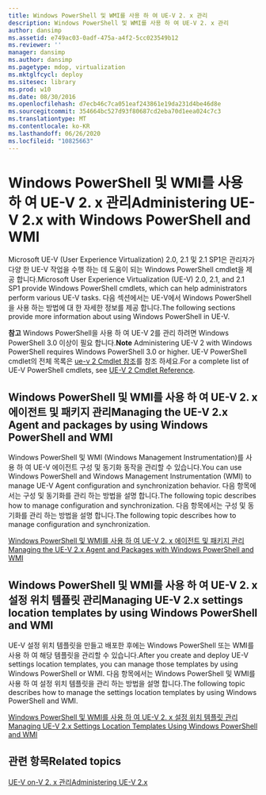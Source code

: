 ```yaml
---
title: Windows PowerShell 및 WMI를 사용 하 여 UE-V 2. x 관리
description: Windows PowerShell 및 WMI를 사용 하 여 UE-V 2. x 관리
author: dansimp
ms.assetid: e749ac03-0adf-475a-a4f2-5cc023549b12
ms.reviewer: ''
manager: dansimp
ms.author: dansimp
ms.pagetype: mdop, virtualization
ms.mktglfcycl: deploy
ms.sitesec: library
ms.prod: w10
ms.date: 08/30/2016
ms.openlocfilehash: d7ecb46c7ca051eaf243861e19da231d4be46d8e
ms.sourcegitcommit: 354664bc527d93f80687cd2eba70d1eea024c7c3
ms.translationtype: MT
ms.contentlocale: ko-KR
ms.lasthandoff: 06/26/2020
ms.locfileid: "10825663"
---
```

# <span data-ttu-id="b2312-103">Windows PowerShell 및 WMI를 사용 하 여 UE-V 2. x 관리</span><span class="sxs-lookup"><span data-stu-id="b2312-103">Administering UE-V 2.x with Windows PowerShell and WMI</span></span>


<span data-ttu-id="b2312-104">Microsoft UE-V (User Experience Virtualization) 2.0, 2.1 및 2.1 SP1은 관리자가 다양 한 UE-V 작업을 수행 하는 데 도움이 되는 Windows PowerShell cmdlet을 제공 합니다.</span><span class="sxs-lookup"><span data-stu-id="b2312-104">Microsoft User Experience Virtualization (UE-V) 2.0, 2.1, and 2.1 SP1 provide Windows PowerShell cmdlets, which can help administrators perform various UE-V tasks.</span></span> <span data-ttu-id="b2312-105">다음 섹션에서는 UE-V에서 Windows PowerShell을 사용 하는 방법에 대 한 자세한 정보를 제공 합니다.</span><span class="sxs-lookup"><span data-stu-id="b2312-105">The following sections provide more information about using Windows PowerShell in UE-V.</span></span>

<span data-ttu-id="b2312-106">**참고**  Windows PowerShell을 사용 하 여 UE-V 2를 관리 하려면 Windows PowerShell 3.0 이상이 필요 합니다.</span><span class="sxs-lookup"><span data-stu-id="b2312-106">**Note** Administering UE-V 2 with Windows PowerShell requires Windows PowerShell 3.0 or higher.</span></span> <span data-ttu-id="b2312-107">UE-V PowerShell cmdlet의 전체 목록은 [ue-v 2 Cmdlet 참조](https://go.microsoft.com/fwlink/p/?LinkId=393495)를 참조 하세요.</span><span class="sxs-lookup"><span data-stu-id="b2312-107">For a complete list of UE-V PowerShell cmdlets, see [UE-V 2 Cmdlet Reference](https://go.microsoft.com/fwlink/p/?LinkId=393495).</span></span>

 

## <span data-ttu-id="b2312-108">Windows PowerShell 및 WMI를 사용 하 여 UE-V 2. x 에이전트 및 패키지 관리</span><span class="sxs-lookup"><span data-stu-id="b2312-108">Managing the UE-V 2.x Agent and packages by using Windows PowerShell and WMI</span></span>


<span data-ttu-id="b2312-109">Windows PowerShell 및 WMI (Windows Management Instrumentation)를 사용 하 여 UE-V 에이전트 구성 및 동기화 동작을 관리할 수 있습니다.</span><span class="sxs-lookup"><span data-stu-id="b2312-109">You can use Windows PowerShell and Windows Management Instrumentation (WMI) to manage UE-V Agent configuration and synchronization behavior.</span></span> <span data-ttu-id="b2312-110">다음 항목에서는 구성 및 동기화를 관리 하는 방법을 설명 합니다.</span><span class="sxs-lookup"><span data-stu-id="b2312-110">The following topic describes how to manage configuration and synchronization.</span></span> <span data-ttu-id="b2312-111">다음 항목에서는 구성 및 동기화를 관리 하는 방법을 설명 합니다.</span><span class="sxs-lookup"><span data-stu-id="b2312-111">The following topic describes how to manage configuration and synchronization.</span></span>

[<span data-ttu-id="b2312-112">Windows PowerShell 및 WMI를 사용 하 여 UE-V 2. x 에이전트 및 패키지 관리</span><span class="sxs-lookup"><span data-stu-id="b2312-112">Managing the UE-V 2.x Agent and Packages with Windows PowerShell and WMI</span></span>](managing-the-ue-v-2x-agent-and-packages-with-windows-powershell-and-wmi-both-uevv2.md)

## <span data-ttu-id="b2312-113">Windows PowerShell 및 WMI를 사용 하 여 UE-V 2. x 설정 위치 템플릿 관리</span><span class="sxs-lookup"><span data-stu-id="b2312-113">Managing UE-V 2.x settings location templates by using Windows PowerShell and WMI</span></span>


<span data-ttu-id="b2312-114">UE-V 설정 위치 템플릿을 만들고 배포한 후에는 Windows PowerShell 또는 WMI를 사용 하 여 해당 템플릿을 관리할 수 있습니다.</span><span class="sxs-lookup"><span data-stu-id="b2312-114">After you create and deploy UE-V settings location templates, you can manage those templates by using Windows PowerShell or WMI.</span></span> <span data-ttu-id="b2312-115">다음 항목에서는 Windows PowerShell 및 WMI를 사용 하 여 설정 위치 템플릿을 관리 하는 방법을 설명 합니다.</span><span class="sxs-lookup"><span data-stu-id="b2312-115">The following topic describes how to manage the settings location templates by using Windows PowerShell and WMI.</span></span>

[<span data-ttu-id="b2312-116">Windows PowerShell 및 WMI를 사용 하 여 UE-V 2. x 설정 위치 템플릿 관리</span><span class="sxs-lookup"><span data-stu-id="b2312-116">Managing UE-V 2.x Settings Location Templates Using Windows PowerShell and WMI</span></span>](managing-ue-v-2x-settings-location-templates-using-windows-powershell-and-wmi-both-uevv2.md)






## <span data-ttu-id="b2312-117">관련 항목</span><span class="sxs-lookup"><span data-stu-id="b2312-117">Related topics</span></span>


[<span data-ttu-id="b2312-118">UE-V on-V 2. x 관리</span><span class="sxs-lookup"><span data-stu-id="b2312-118">Administering UE-V 2.x</span></span>](administering-ue-v-2x-new-uevv2.md)

 

 





